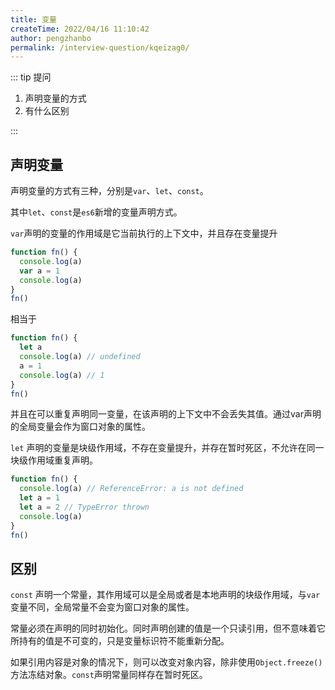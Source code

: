 ```yaml
---
title: 变量
createTime: 2022/04/16 11:10:42
author: pengzhanbo
permalink: /interview-question/kqeizag0/
---
```


::: tip 提问

1. 声明变量的方式
2. 有什么区别

:::

## 声明变量

声明变量的方式有三种，分别是`var`、`let`、`const`。

其中`let`、`const`是`es6`新增的变量声明方式。

`var`声明的变量的作用域是它当前执行的上下文中，并且存在变量提升

```js
function fn() {
  console.log(a)
  var a = 1
  console.log(a)
}
fn()
```

相当于

```js
function fn() {
  let a
  console.log(a) // undefined
  a = 1
  console.log(a) // 1
}
fn()
```

并且在可以重复声明同一变量，在该声明的上下文中不会丢失其值。通过var声明的全局变量会作为窗口对象的属性。

`let` 声明的变量是块级作用域，不存在变量提升，并存在暂时死区，不允许在同一块级作用域重复声明。

```js
function fn() {
  console.log(a) // ReferenceError: a is not defined
  let a = 1
  let a = 2 // TypeError thrown
  console.log(a)
}
fn()
```

## 区别

`const` 声明一个常量，其作用域可以是全局或者是本地声明的块级作用域，与`var`变量不同，全局常量不会变为窗口对象的属性。

常量必须在声明的同时初始化。同时声明创建的值是一个只读引用，但不意味着它所持有的值是不可变的，只是变量标识符不能重新分配。

如果引用内容是对象的情况下，则可以改变对象内容，除非使用`Object.freeze()`方法冻结对象。`const`声明常量同样存在暂时死区。
